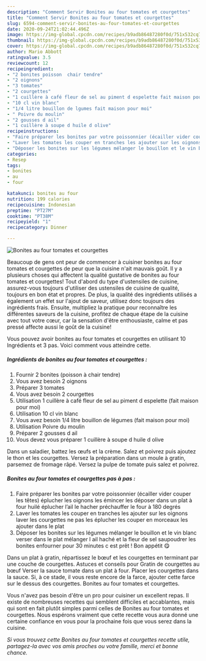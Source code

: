 ```yaml
---
description: "Comment Servir Bonites au four tomates et courgettes"
title: "Comment Servir Bonites au four tomates et courgettes"
slug: 6594-comment-servir-bonites-au-four-tomates-et-courgettes
date: 2020-09-24T21:02:44.496Z
image: https://img-global.cpcdn.com/recipes/b9adb86487280f0d/751x532cq70/bonites-au-four-tomates-et-courgettes-photo-principale-de-la-recette.jpg
thumbnail: https://img-global.cpcdn.com/recipes/b9adb86487280f0d/751x532cq70/bonites-au-four-tomates-et-courgettes-photo-principale-de-la-recette.jpg
cover: https://img-global.cpcdn.com/recipes/b9adb86487280f0d/751x532cq70/bonites-au-four-tomates-et-courgettes-photo-principale-de-la-recette.jpg
author: Mario Abbott
ratingvalue: 3.5
reviewcount: 12
recipeingredient:
- "2 bonites poisson  chair tendre"
- "2 oignons"
- "3 tomates"
- "2 courgettes"
- "1 cuillère à café fleur de sel au piment d espelette fait maison pour moi"
- "10 cl vin blanc"
- "1/4 litre bouillon de lgumes fait maison pour moi"
- " Poivre du moulin"
- "2 gousses d ail"
- "1 cuillère à soupe d huile d olive"
recipeinstructions:
- "Faire préparer les bonites par votre poissonnier (écailler vider couper les têtes) éplucher les oignons les émincer les déposer dans un plat à four huilé éplucher l’ail le hacher préchauffer le four à 180 degrés"
- "Laver les tomates les couper en tranches les ajouter sur les oignons laver les courgettes ne pas les éplucher les couper en morceaux les ajouter dans le plat"
- "Déposer les bonites sur les légumes mélanger le bouillon et le vin blanc verser dans le plat mélanger l ail haché et la fleur de sel saupoudrer les bonites enfourner pour 30 minutes c est prêt ! Bon appétit 😋"
categories:
- Resep
tags:
- bonites
- au
- four

katakunci: bonites au four 
nutrition: 199 calories
recipecuisine: Indonesian
preptime: "PT27M"
cooktime: "PT38M"
recipeyield: "1"
recipecategory: Dinner

---
```



![Bonites au four tomates et courgettes](https://img-global.cpcdn.com/recipes/b9adb86487280f0d/751x532cq70/bonites-au-four-tomates-et-courgettes-photo-principale-de-la-recette.jpg)

Beaucoup de gens ont peur de commencer à cuisiner bonites au four tomates et courgettes de peur que la cuisine n'ait mauvais goût. Il y a plusieurs choses qui affectent la qualité gustative de bonites au four tomates et courgettes! Tout d'abord du type d'ustensiles de cuisine, assurez-vous toujours d'utiliser des ustensiles de cuisine de qualité, toujours en bon état et propres. De plus, la qualité des ingrédients utilisés a également un effet sur l'ajout de saveur, utilisez donc toujours des ingrédients frais. Ensuite, multipliez la pratique pour reconnaître les différentes saveurs de la cuisine, profitez de chaque étape de la cuisine avec tout votre cœur, car la sensation d'être enthousiaste, calme et pas pressé affecte aussi le goût de la cuisine!

<!--inarticleads1-->

Vous pouvez avoir bonites au four tomates et courgettes en utilisant 10 Ingrédients et 3 pas. Voici comment vous atteindre cette.

##### Ingrédients de bonites au four tomates et courgettes :

1. Fournir 2 bonites (poisson à chair tendre)
1. Vous avez besoin 2 oignons
1. Préparer 3 tomates
1. Vous avez besoin 2 courgettes
1. Utilisation 1 cuillère à café fleur de sel au piment d espelette (fait maison pour moi)
1. Utilisation 10 cl vin blanc
1. Vous avez besoin 1/4 litre bouillon de légumes (fait maison pour moi)
1. Utilisation  Poivre du moulin
1. Préparer 2 gousses d ail
1. Vous devez vous préparer 1 cuillère à soupe d huile d olive


Dans un saladier, battez les œufs et la crème. Salez et poivrez puis ajoutez le thon et les courgettes. Versez la préparation dans un moule à gratin, parsemez de fromage râpé. Versez la pulpe de tomate puis salez et poivrez. 

<!--inarticleads2-->

##### Bonites au four tomates et courgettes pas à pas :

1. Faire préparer les bonites par votre poissonnier (écailler vider couper les têtes) éplucher les oignons les émincer les déposer dans un plat à four huilé éplucher l’ail le hacher préchauffer le four à 180 degrés
1. Laver les tomates les couper en tranches les ajouter sur les oignons laver les courgettes ne pas les éplucher les couper en morceaux les ajouter dans le plat
1. Déposer les bonites sur les légumes mélanger le bouillon et le vin blanc verser dans le plat mélanger l ail haché et la fleur de sel saupoudrer les bonites enfourner pour 30 minutes c est prêt ! Bon appétit 😋


Dans un plat à gratin, répartissez le bœuf et les courgettes en terminant par une couche de courgettes. Astuces et conseils pour Gratin de courgettes au bœuf Verser la sauce tomate dans un plat à four. Placer les courgettes dans la sauce. Si, à ce stade, il vous reste encore de la farce, ajouter cette farce sur le dessus des courgettes. Bonites au four tomates et courgettes. 

<!--inarticleads1-->

<p>
Vous n'avez pas besoin d'être un pro pour cuisiner un excellent repas. Il existe de nombreuses recettes qui semblent difficiles et accablantes, mais qui sont en fait plutôt simples parmi celles de Bonites au four tomates et courgettes. Nous espérons vraiment que cette recette vous aura donné une certaine confiance en vous pour la prochaine fois que vous serez dans la cuisine.
</p>

<p>
<i>Si vous trouvez cette Bonites au four tomates et courgettes recette utile, partagez-la avec vos amis proches ou votre famille, merci et bonne chance.</i>
</p>
